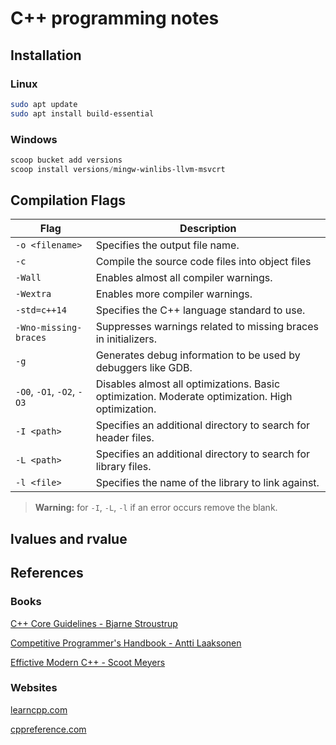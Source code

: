 # C++ programming notes

## Installation

### Linux

```bash
sudo apt update
sudo apt install build-essential
```

### Windows


```powershell
scoop bucket add versions
scoop install versions/mingw-winlibs-llvm-msvcrt
```


## Compilation Flags

| Flag                       | Description                                                                                      |
| -------------------------- | ------------------------------------------------------------------------------------------------ |
| `-o <filename>`            | Specifies the output file name.                                                                  |
| `-c`                       | Compile the source code files into object files                                                  |
| `-Wall`                    | Enables almost all compiler warnings.                                                            |
| `-Wextra`                  | Enables more compiler warnings.                                                                  |
| `-std=c++14`               | Specifies the C++ language standard to use.                                                      |
| `-Wno-missing-braces`      | Suppresses warnings related to missing braces in initializers.                                   |
| `-g`                       | Generates debug information to be used by debuggers like GDB.                                    |
| `-O0`, `-O1`, `-O2`, `-O3` | Disables almost all optimizations. Basic optimization. Moderate optimization. High optimization. |
| `-I <path>`                | Specifies an additional directory to search for header files.                                    |
| `-L <path>`                | Specifies an additional directory to search for library files.                                   |
| `-l <file>`                | Specifies the name of the library to link against.                                               |

> **Warning:**  for `-I`, `-L`, `-l` if an error occurs remove the blank.

## lvalues and rvalue


## References

### Books

[C++ Core Guidelines - Bjarne Stroustrup](https://isocpp.github.io/CppCoreGuidelines/CppCoreGuidelines)

[Competitive Programmer's Handbook - Antti Laaksonen](https://cses.fi/book/book.pdf)

[Effictive Modern C++ - Scoot Meyers](https://ananyapam7.github.io/resources/C++/Scott_Meyers_Effective_Modern_C++.pdf)

### Websites

[learncpp.com](https://www.learncpp.com/)

[cppreference.com](https://en.cppreference.com/)

